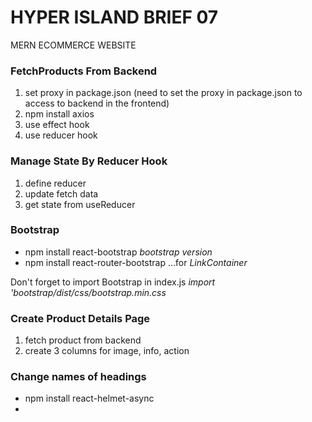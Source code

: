 # HYPER ISLAND BRIEF 07

MERN ECOMMERCE WEBSITE

### FetchProducts From Backend

1. set proxy in package.json (need to set the proxy in package.json to access to backend in the frontend)
2. npm install axios
3. use effect hook
4. use reducer hook

### Manage State By Reducer Hook

1. define reducer
2. update fetch data
3. get state from useReducer

### Bootstrap

- npm install react-bootstrap _bootstrap version_
- npm install react-router-bootstrap ...for _LinkContainer_

Don't forget to import Bootstrap in index.js _import 'bootstrap/dist/css/bootstrap.min.css_

### Create Product Details Page

1. fetch product from backend
2. create 3 columns for image, info, action

### Change names of headings

- npm install react-helmet-async
- _<HelmetProvider> <Helmet><title>some title</title</Helmet>_

### Loading and Message Component

1. create loading component
2. use spinner component
3. create message component
4. create utils.js to define getError function

### Connect to MongoDB Database

- npm install mongoose (MongoDB object modeling to connect with MongoDB)
- npm install dotenv (to load .env file in the node application)
